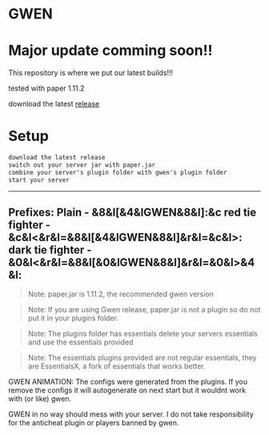 # GWEN

# Major update comming soon!!

This repository is where we put our latest builds!!!

tested with paper 1.11.2

download the latest [release](https://github.com/josephworks/Gwen-Remade/releases)

# Setup

```txt
download the latest release
switch out your server jar with paper.jar
combine your server's plugin folder with gwen's plugin folder
start your server
```

---
Prefixes:
Plain - &8&l[&4&lGWEN&8&l]:&c 
red tie fighter - &c&l<&r&l=&8&l[&4&lGWEN&8&l]&r&l=&c&l>: 
dark tie fighter - &0&l<&r&l=&8&l[&0&lGWEN&8&l]&r&l=&0&l>&4&l: 
---

> Note: paper.jar is 1.11.2, the recommended gwen version

> Note: If you are using Gwen release, paper.jar is not a plugin so do not put it in your plugins folder.

> Note: The plugins folder has essentials delete your servers essentials and use the essentials provided

> Note: The essentials plugins provided are not regular essentials, they are EssentialsX, a fork of essentials that works better.

GWEN ANIMATION:
The configs were generated from the plugins.
If you remove the configs it will autogenerate on next start but it wouldnt work with (or like) gwen.

GWEN in no way should mess with your server. I do not take responsibility for the anticheat plugin or players banned by gwen.
